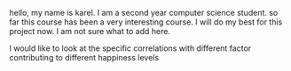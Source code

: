 hello, my name is karel. I am a second year computer science student. so far this course has been a very interesting course. I will do my best for this project now. I am not sure what to add here.

I would like to look at the specific correlations with different factor contributing to different happiness levels
